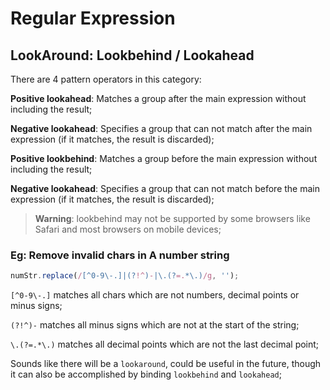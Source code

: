 # Regular Expression

## LookAround: Lookbehind / Lookahead

There are 4 pattern operators in this category:

**Positive lookahead**: Matches a group after the main expression without including the result;

**Negative lookahead**: Specifies a group that can not match after the main expression (if it matches, the result is discarded);

**Positive lookbehind**: Matches a group before the main expression without including the result;

**Negative lookahead**: Specifies a group that can not match before the main expression (if it matches, the result is discarded);

> **Warning**: lookbehind may not be supported by some browsers like Safari and most browsers on mobile devices;

### Eg: Remove invalid chars in A number string

```js
numStr.replace(/[^0-9\-.]|(?!^)-|\.(?=.*\.)/g, '');
```

`[^0-9\-.]` matches all chars which are not numbers, decimal points or minus signs;

`(?!^)-` matches all minus signs which are not at the start of the string;

`\.(?=.*\.)` matches all decimal points which are not the last decimal point;

Sounds like there will be a `lookaround`, could be useful in the future, though it can also be accomplished by binding `lookbehind` and `lookahead`;
